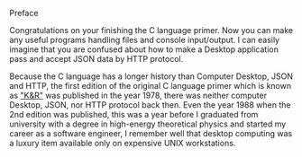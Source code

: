 Preface

Congratulations on your finishing the C language primer. Now you can make any useful programs handling files and console input/output. 
I can easily imagine that you are confused about how to make a Desktop application pass and accept JSON data by HTTP protocol.

Because the C language has a longer history than Computer Desktop, JSON and HTTP, the first edition of the original C language primer which is known as ["K&R"](https://en.wikipedia.org/wiki/The_C_Programming_Language) was published in the year 1978, there was neither computer Desktop, JSON, nor HTTP protocol back then.
Even the year 1988 when the 2nd edition was published, this was a year before I graduated from university with a degree in high-energy theoretical physics and started my career as a software engineer, I remember well that desktop computing was a luxury item available only on expensive UNIX workstations.
